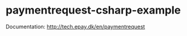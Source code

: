 paymentrequest-csharp-example
=============================

Documentation: http://tech.epay.dk/en/paymentrequest
